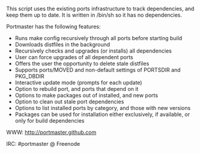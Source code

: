 This script uses the existing ports infrastructure to track dependencies,
and keep them up to date.  It is written in /bin/sh so it has no dependencies.

Portmaster has the following features:
  * Runs make config recursively through all ports before starting build
  * Downloads distfiles in the background
  * Recursively checks and upgrades (or installs) all dependencies
  * User can force upgrades of all dependent ports
  * Offers the user the opportunity to delete stale distfiles
  * Supports ports/MOVED and non-default settings of PORTSDIR and PKG_DBDIR
  * Interactive update mode (prompts for each update)
  * Option to rebuild port, and ports that depend on it
  * Options to make packages out of installed, and new ports
  * Option to clean out stale port dependencies
  * Options to list installed ports by category, and those with new versions
  * Packages can be used for installation either exclusively, if available,
    or only for build dependencies

WWW: http://portmaster.github.com

IRC: #portmaster @ Freenode
